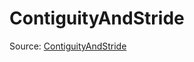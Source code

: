 # ContiguityAndStride

Source: [ContiguityAndStride](../csrc/device_lower/analysis/tensor_memory.cpp#L346)
